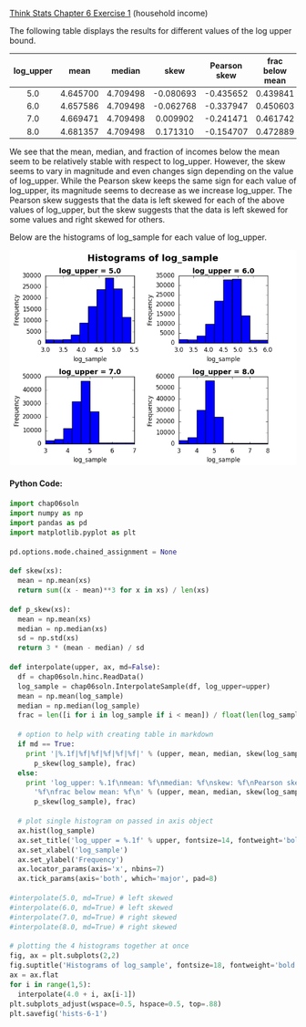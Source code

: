 [Think Stats Chapter 6 Exercise 1](http://greenteapress.com/thinkstats2/html/thinkstats2007.html#toc60) (household income)

The following table displays the results for different values of the log upper bound.

|log_upper|mean|median|skew|Pearson skew|frac below mean|
|:---:|:---:|:---:|:---:|:---:|:---:|
|5.0|4.645700|4.709498|-0.080693|-0.435652|0.439841|
|6.0|4.657586|4.709498|-0.062768|-0.337947|0.450603|
|7.0|4.669471|4.709498|0.009902|-0.241471|0.461742|
|8.0|4.681357|4.709498|0.171310|-0.154707|0.472889|

We see that the mean, median, and fraction of incomes below the mean seem to be relatively stable with respect to log_upper. However, the skew seems to vary in magnitude and even changes sign depending on the value of log_upper. While the Pearson skew keeps the same sign for each value of log_upper, its magnitude seems to decrease as we increase log_upper. The Pearson skew suggests that the data is left skewed for each of the above values of log_upper, but the skew suggests that the data is left skewed for some values and right skewed for others.

Below are the histograms of log_sample for each value of log_upper.

![alt-text](https://github.com/a3huang/dsp/blob/master/img/hists-6-1.png)

#### Python Code:
```python
import chap06soln
import numpy as np
import pandas as pd
import matplotlib.pyplot as plt

pd.options.mode.chained_assignment = None

def skew(xs):
  mean = np.mean(xs)
  return sum((x - mean)**3 for x in xs) / len(xs)

def p_skew(xs):
  mean = np.mean(xs)
  median = np.median(xs)
  sd = np.std(xs)
  return 3 * (mean - median) / sd

def interpolate(upper, ax, md=False):
  df = chap06soln.hinc.ReadData()
  log_sample = chap06soln.InterpolateSample(df, log_upper=upper)
  mean = np.mean(log_sample)
  median = np.median(log_sample)
  frac = len([i for i in log_sample if i < mean]) / float(len(log_sample))
  
  # option to help with creating table in markdown                              
  if md == True:
    print '|%.1f|%f|%f|%f|%f|%f|' % (upper, mean, median, skew(log_sample),
      p_skew(log_sample), frac)
  else:
    print 'log_upper: %.1f\nmean: %f\nmedian: %f\nskew: %f\nPearson skew:' \
      '%f\nfrac below mean: %f\n' % (upper, mean, median, skew(log_sample),
      p_skew(log_sample), frac)
  
  # plot single histogram on passed in axis object                              
  ax.hist(log_sample)
  ax.set_title('log_upper = %.1f' % upper, fontsize=14, fontweight='bold')
  ax.set_xlabel('log_sample')
  ax.set_ylabel('Frequency')
  ax.locator_params(axis='x', nbins=7)
  ax.tick_params(axis='both', which='major', pad=8)

#interpolate(5.0, md=True) # left skewed                                        
#interpolate(6.0, md=True) # left skewed                                        
#interpolate(7.0, md=True) # right skewed                                       
#interpolate(8.0, md=True) # right skewed

# plotting the 4 histograms together at once
fig, ax = plt.subplots(2,2)
fig.suptitle('Histograms of log_sample', fontsize=18, fontweight='bold')
ax = ax.flat
for i in range(1,5):
  interpolate(4.0 + i, ax[i-1])
plt.subplots_adjust(wspace=0.5, hspace=0.5, top=.88)
plt.savefig('hists-6-1')
```
